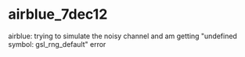 airblue_7dec12
==============

airblue: trying to simulate the noisy channel and am getting "undefined symbol: gsl_rng_default" error 